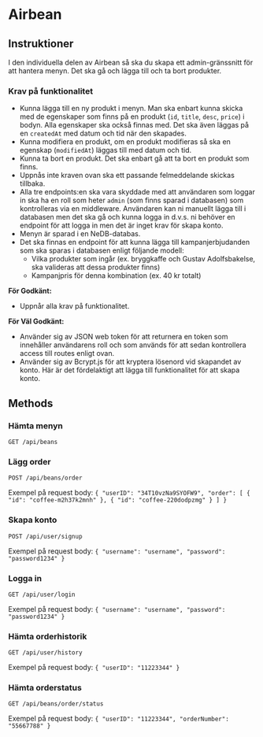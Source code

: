 # Airbean 

## Instruktioner

I den individuella delen av Airbean så ska du skapa ett admin-gränssnitt för att hantera menyn. Det ska gå och lägga till och ta bort
produkter.

### Krav på funktionalitet
* Kunna lägga till en ny produkt i menyn. Man ska enbart kunna skicka med de egenskaper som finns på en produkt (`id`, `title`, `desc`, `price`) i bodyn. Alla egenskaper ska också finnas med. Det ska även läggas på en `createdAt` med datum och tid när den skapades.
* Kunna modifiera en produkt, om en produkt modifieras så ska en egenskap (`modifiedAt`) läggas till med datum och tid.
* Kunna ta bort en produkt. Det ska enbart gå att ta bort en produkt som finns.
* Uppnås inte kraven ovan ska ett passande felmeddelande skickas tillbaka.
* Alla tre endpoints:en ska vara skyddade med att användaren som loggar in ska ha en roll som heter `admin` (som finns sparad i databasen) som kontrolleras via en middleware. Användaren kan ni manuellt lägga till i databasen men det ska gå och kunna logga in d.v.s. ni behöver en endpoint för att logga in men det är inget krav för skapa konto.
* Menyn är sparad i en NeDB-databas.
* Det ska finnas en endpoint för att kunna lägga till kampanjerbjudanden som ska sparas i databasen enligt följande modell:
  - Vilka produkter som ingår (ex. bryggkaffe och Gustav Adolfsbakelse, ska valideras att dessa produkter finns)
  - Kampanjpris för denna kombination (ex. 40 kr totalt)
 
**För Godkänt:**
* Uppnår alla krav på funktionalitet.

**För Väl Godkänt:**
* Använder sig av JSON web token för att returnera en token som innehåller användarens roll och som används för att sedan kontrollera access till routes enligt ovan.
* Använder sig av Bcrypt.js för att kryptera lösenord vid skapandet av konto. Här är det fördelaktigt att lägga till funktionalitet för att skapa konto.

## Methods

### Hämta menyn
` GET /api/beans `

### Lägg order
` POST /api/beans/order `

Exempel på request body:
`{
	"userID": "34T10vzNa9SYOFW9",
	"order": [
		{
			"id": "coffee-m2h37k2mnh"
		},
		{
			"id": "coffee-220dodpzmg"
		}
	]
}`

### Skapa konto
` POST /api/user/signup `

Exempel på request body:
`{
	"username": "username",
	"password": "password1234"
}`

### Logga in
` GET /api/user/login `

Exempel på request body:
`{
	"username": "username",
	"password": "password1234"
}`

### Hämta orderhistorik
` GET /api/user/history `

Exempel på request body:
`{
	"userID": "11223344"
}`

### Hämta orderstatus
` GET /api/beans/order/status `

Exempel på request body:
`{
	"userID": "11223344",
	"orderNumber": "55667788"
}`
